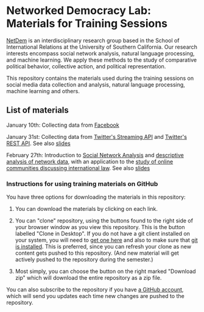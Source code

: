 
# Networked Democracy Lab: Materials for Training Sessions

[NetDem](http://dornsife.usc.edu/labs/netdem) is an interdisciplinary research group based in the School of International Relations at the University of Southern California. Our research interests encompass social network analysis, natural language processing, and machine learning. We apply these methods to the study of comparative political behavior, collective action, and political representation.

This repository contains the materials used during the training sessions on social media data collection and analysis, natural language processing, machine learning and others.

## List of materials

January 10th: Collecting data from [Facebook](01-facebook-data-collection.Rmd)

January 31st: Collecting data from [Twitter's Streaming API](02-twitter-streaming-data-collection.Rmd) and [Twitter's REST API](02-twitter-REST-data-collection.Rmd). See also [slides](05-twitter-data-slides.pdf)

February 27th: Introduction to [Social Network Analysis](06-networks-intro-visualization.Rmd) and [descriptive analysis of network data](07-networks-descriptive-analysis.Rmd), with an application to the [study of online communities discussing international law](08-networks-research-example.r). See also [slides](05-sna-slides.pdf)

### Instructions for using training materials on GitHub ###

You have three options for downloading the materials in this repository:  

1.  You can download the materials by clicking on each link.  

2.  You can "clone" repository, using the buttons found to the right side of your browser window as you view this repository.  This is the button labelled "Clone in Desktop".  If you do not have a git client installed on your system, you will need to [get one here](https://git-scm.com/download/gui) and also to make sure that [git is installed](https://git-scm.com/downloads).  This is preferred, since you can refresh your clone as new content gets pushed to this repository.  (And new material will get actively pushed to the repository during the semester.)

3.  Most simply, you can choose the button on the right marked "Download zip" which will download the entire repository as a zip file.

You can also subscribe to the repository if you have [a GitHub account](https://github.com), which will send you updates each time new changes are pushed to the repository.

